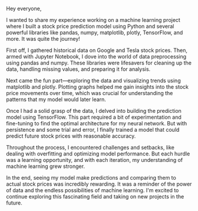 
Hey everyone,

I wanted to share my experience working on a machine learning project where I built a stock price prediction model using Python and several powerful libraries like pandas, numpy, matplotlib, plotly, TensorFlow, and more. It was quite the journey!

First off, I gathered historical data on Google and Tesla stock prices. Then, armed with Jupyter Notebook, I dove into the world of data preprocessing using pandas and numpy. These libraries were lifesavers for cleaning up the data, handling missing values, and preparing it for analysis.

Next came the fun part—exploring the data and visualizing trends using matplotlib and plotly. Plotting graphs helped me gain insights into the stock price movements over time, which was crucial for understanding the patterns that my model would later learn.

Once I had a solid grasp of the data, I delved into building the prediction model using TensorFlow. This part required a bit of experimentation and fine-tuning to find the optimal architecture for my neural network. But with persistence and some trial and error, I finally trained a model that could predict future stock prices with reasonable accuracy.

Throughout the process, I encountered challenges and setbacks, like dealing with overfitting and optimizing model performance. But each hurdle was a learning opportunity, and with each iteration, my understanding of machine learning grew stronger.

In the end, seeing my model make predictions and comparing them to actual stock prices was incredibly rewarding. It was a reminder of the power of data and the endless possibilities of machine learning. I'm excited to continue exploring this fascinating field and taking on new projects in the future.
